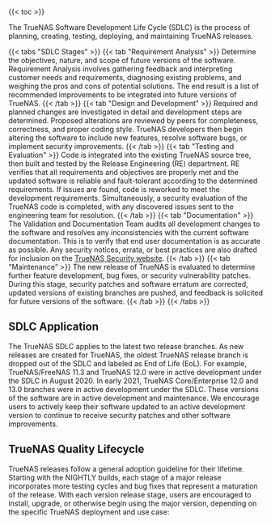 ---
---

{{< toc >}}

The TrueNAS Software Development Life Cycle (SDLC) is the process of planning, creating, testing, deploying, and maintaining TrueNAS releases.

{{< tabs "SDLC Stages" >}}
{{< tab "Requirement Analysis" >}}
Determine the objectives, nature, and scope of future versions of the software.
Requirement Analysis involves gathering feedback and interpreting customer needs and requirements, diagnosing existing problems, and weighing the pros and cons of potential solutions.
The end result is a list of recommended improvements to be integrated into future versions of TrueNAS.
{{< /tab >}}
{{< tab "Design and Development" >}}
Required and planned changes are investigated in detail and development steps are determined.
Proposed alterations are reviewed by peers for completeness, correctness, and proper coding style.
TrueNAS developers then begin altering the software to include new features, resolve software bugs, or implement security improvements. 
{{< /tab >}}
{{< tab "Testing and Evaluation" >}}
Code is integrated into the existing TrueNAS source tree, then built and tested by the Release Engineering (RE) department.
RE verifies that all requirements and objectives are properly met and the updated software is reliable and fault-tolerant according to the determined requirements.
If issues are found, code is reworked to meet the development requirements.
Simultaneously, a security evaluation of the TrueNAS code is completed, with any discovered issues sent to the engineering team for resolution.
{{< /tab >}}
{{< tab "Documentation" >}}
The Validation and Documentation Team audits all development changes to the software and resolves any inconsistencies with the current software documentation.
This is to verify that end user documentation is as accurate as possible.
Any security notices, errata, or best practices are also drafted for inclusion on the [TrueNAS Security website](https://security.truenas.com/).
{{< /tab >}}
{{< tab "Maintenance" >}}
The new release of TrueNAS is evaluated to determine further feature development, bug fixes, or security vulnerability patches.
During this stage, security patches and software erratum are corrected, updated versions of existing branches are pushed, and feedback is solicited for future versions of the software.
{{< /tab >}}
{{< /tabs >}}

## SDLC Application

The TrueNAS SDLC applies to the latest two release branches.
As new releases are created for TrueNAS, the oldest TrueNAS release branch is dropped out of the SDLC and labeled as End of Life (EoL).
For example, TrueNAS/FreeNAS 11.3 and TrueNAS 12.0 were in active development under the SDLC in August 2020.
In early 2021, TrueNAS Core/Enterprise 12.0 and 13.0 branches were in active development under the SDLC.
These versions of the software are in active development and maintenance.
We encourage users to actively keep their software updated to an active development version to continue to receive security patches and other software improvements.

## TrueNAS Quality Lifecycle

TrueNAS releases follow a general adoption guideline for their lifetime.
Starting with the NIGHTLY builds, each stage of a major release incorporates more testing cycles and bug fixes that represent a maturation of the release.
With each version release stage, users are encouraged to install, upgrade, or otherwise begin using the major version, depending on the specific TrueNAS deployment and use case: